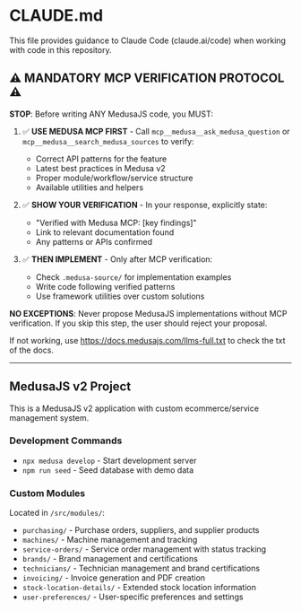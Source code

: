 # CLAUDE.md

This file provides guidance to Claude Code (claude.ai/code) when working with code in this repository.

## ⚠️ MANDATORY MCP VERIFICATION PROTOCOL ⚠️

**STOP**: Before writing ANY MedusaJS code, you MUST:

1. ✅ **USE MEDUSA MCP FIRST** - Call `mcp__medusa__ask_medusa_question` or `mcp__medusa__search_medusa_sources` to verify:
   - Correct API patterns for the feature
   - Latest best practices in Medusa v2
   - Proper module/workflow/service structure
   - Available utilities and helpers

2. ✅ **SHOW YOUR VERIFICATION** - In your response, explicitly state:
   - "Verified with Medusa MCP: [key findings]"
   - Link to relevant documentation found
   - Any patterns or APIs confirmed

3. ✅ **THEN IMPLEMENT** - Only after MCP verification:
   - Check `.medusa-source/` for implementation examples
   - Write code following verified patterns
   - Use framework utilities over custom solutions

**NO EXCEPTIONS**: Never propose MedusaJS implementations without MCP verification. If you skip this step, the user should reject your proposal.

If not working, use https://docs.medusajs.com/llms-full.txt to check the txt of the docs.

---

## MedusaJS v2 Project

This is a MedusaJS v2 application with custom ecommerce/service management system.

### Development Commands
- `npx medusa develop` - Start development server
- `npm run seed` - Seed database with demo data

### Custom Modules
Located in `/src/modules/`:
- `purchasing/` - Purchase orders, suppliers, and supplier products
- `machines/` - Machine management and tracking
- `service-orders/` - Service order management with status tracking
- `brands/` - Brand management and certifications
- `technicians/` - Technician management and brand certifications
- `invoicing/` - Invoice generation and PDF creation
- `stock-location-details/` - Extended stock location information
- `user-preferences/` - User-specific preferences and settings